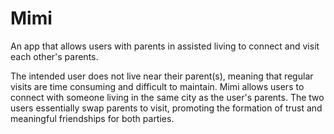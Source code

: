 # Mimi
An app that allows users with parents in assisted living to connect and visit each other's parents.

The intended user does not live near their parent(s), meaning that regular visits are time consuming and difficult to maintain. Mimi allows users to connect with someone living in the same city as the user's parents. The two users essentially swap parents to visit, promoting the formation of trust and meaningful friendships for both parties.  
